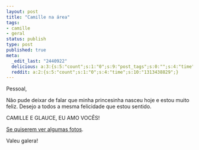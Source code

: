 ```yaml
---
layout: post
title: "Camille na área"
tags:
- camille
- geral
status: publish
type: post
published: true
meta:
  _edit_last: "2440922"
  delicious: a:3:{s:5:"count";s:1:"0";s:9:"post_tags";s:0:"";s:4:"time";s:10:"1233900880";}
  reddit: a:2:{s:5:"count";s:1:"0";s:4:"time";s:10:"1313438829";}
---
```

Pessoal,

Não pude deixar de falar que minha princesinha nasceu hoje e estou muito feliz. Desejo a todos a mesma felicidade que estou sentido.

CAMILLE E GLAUCE, EU AMO VOCÊS!

[Se quiserem ver algumas fotos](http://www.flickr.com/photos/tinogomes/sets/72157607447550102/).

Valeu galera!

